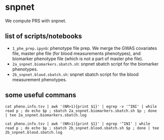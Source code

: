 # snpnet

We compute PRS with snpnet.

## list of scripts/notebooks

- `1_phe_prep.ipynb`: phenotype file prep. We merge the GWAS covariates file, master phe file (for blood measurements phenotypes), and biomarker phenotype file (which is not a part of master phe file).
- `2a_snpnet.biomarkers.sbatch.sh`: snpnet sbatch script for the biomarker phenotypes.
- `2b_snpnet.blood.sbatch.sh`: snpnet sbatch script for the blood measurement phenotypes.

## some useful commans

```
cat pheno.info.tsv | awk '(NR>1){print $1}' | egrep -v '^INI' | while read p ; do echo $p ; sbatch 2a_snpnet.biomarkers.sbatch.sh $p ; done | tee 2a_snpnet.biomarkers.sbatch.log

cat pheno.info.tsv | awk '(NR>1){print $1}' | egrep '^INI' | while read p ; do echo $p ; sbatch 2b_snpnet.blood.sbatch.sh $p ; done | tee 2b_snpnet.blood.sbatch.log
```
